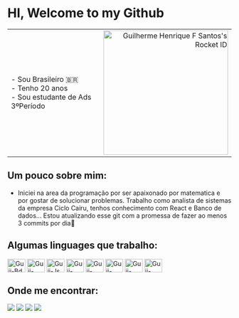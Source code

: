# HI, Welcome to my Github 

<table width="100%" border="0">
  <tr>
    <td style="vertical-align: middle;">
      - Sou Brasileiro 🇧🇷 <br>
      - Tenho 20 anos <br>
      - Sou estudante de Ads 3ºPeríodo
    </td>
    <td style="text-align: right; vertical-align: middle;">
      <a href="https://app.rocketseat.com.br/me/guiihenriiq"><img src="https://app.rocketseat.com.br/api/rocketid/share?slug=guiihenriiq&type=card" width="280" alt="Guilherme Henrique F Santos's Rocket ID"/></a>
    </td>
  </tr>
</table>

##

## Um pouco sobre mim:
- Iniciei na area da programação por ser apaixonado por matematica e por gostar de solucionar problemas. Trabalho como analista de sistemas da empresa Ciclo Cairu, tenhos conhecimento com React e Banco de dados... Estou atualizando esse git com a promessa de fazer ao menos 3 commits por dia🚦	

##

## Algumas linguages que trabalho: 
<div>
  <img align="center" alt="Guii-Bd" height="30" width="40" src="https://cdn.jsdelivr.net/gh/devicons/devicon@latest/icons/sqldeveloper/sqldeveloper-original.svg" />
  <img align="center" alt="Guii-Node" height="30" width="40" src="https://cdn.jsdelivr.net/gh/devicons/devicon@latest/icons/nodejs/nodejs-original-wordmark.svg" />
  <img align="center" alt="Guii-Js" height="30" width="40" src="https://cdn.jsdelivr.net/gh/devicons/devicon@latest/icons/javascript/javascript-original.svg"/>
  <img align="center" alt="Guii-Html" height="30" width="40" src="https://cdn.jsdelivr.net/gh/devicons/devicon@latest/icons/html5/html5-original.svg" />
  <img align="center" alt="Guii-Css" height="30" width="40" src="https://cdn.jsdelivr.net/gh/devicons/devicon@latest/icons/css3/css3-original.svg" />
  <img align="center" alt="Guii-Vue" height="30" width="40" src="https://cdn.jsdelivr.net/gh/devicons/devicon@latest/icons/vuejs/vuejs-original.svg" />
  <img align="center" alt="Guii-Vue" height="30" width="40" src="https://cdn.jsdelivr.net/gh/devicons/devicon@latest/icons/quasar/quasar-original-wordmark.svg" />
  <img align="center" alt="Guii-Vue" height="30" width="40" src="https://cdn.jsdelivr.net/gh/devicons/devicon@latest/icons/linux/linux-original.svg"/>
</div>

## Onde me encontrar: 
<div> 
  <a href="https://www.instagram.com/guii.henriiq/#" target="_blank"><img src="https://img.shields.io/badge/-Instagram-%23E4405F?style=for-the-badge&logo=instagram&logoColor=white" target="_blank"></a>
  <a href="https://discord.com/channels/@me" target="_blank"><img src="https://img.shields.io/badge/Discord-7289DA?style=for-the-badge&logo=discord&logoColor=white" target="_blank"></a> 
  <a href="mailto:henri3985@gmail.com"><img src="https://img.shields.io/badge/-Gmail-%23333?style=for-the-badge&logo=gmail&logoColor=white" target="_blank"></a>
  <a href="https://linkedin.com/in/guilherme-henrique-ferreira-santos-9706b32b7/" target="_blank"><img src="https://img.shields.io/badge/-LinkedIn-%230077B5?style=for-the-badge&logo=linkedin&logoColor=white" target="_blank"></a> 
</div>
